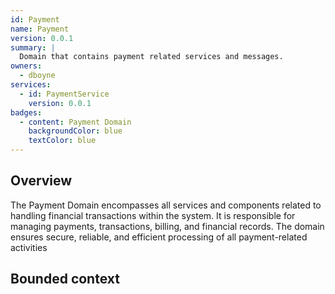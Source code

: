 ```yaml
---
id: Payment
name: Payment
version: 0.0.1
summary: |
  Domain that contains payment related services and messages.
owners:
  - dboyne
services:
  - id: PaymentService
    version: 0.0.1
badges:
  - content: Payment Domain
    backgroundColor: blue
    textColor: blue
---
```


## Overview

The Payment Domain encompasses all services and components related to handling financial transactions within the system. It is responsible for managing payments, transactions, billing, and financial records. The domain ensures secure, reliable, and efficient processing of all payment-related activities

## Bounded context

<NodeGraph />
